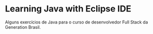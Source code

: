 # Learning Java with Eclipse IDE
Alguns exercícios de Java para o curso de desenvolvedor Full Stack da Generation Brasil.

